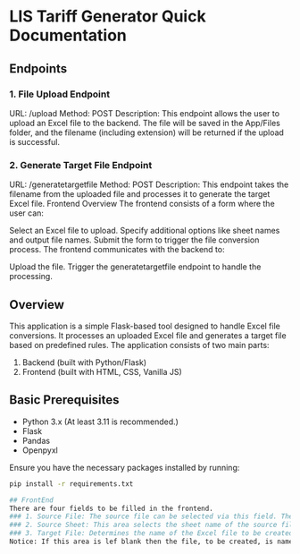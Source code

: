 # LIS Tariff Generator Quick Documentation
## Endpoints
### 1. File Upload Endpoint
URL: /upload
Method: POST
Description: This endpoint allows the user to upload an Excel file to the backend. The file will be saved in the App/Files folder, and the filename (including extension) will be returned if the upload is successful.
### 2. Generate Target File Endpoint
URL: /generatetargetfile
Method: POST
Description: This endpoint takes the filename from the uploaded file and processes it to generate the target Excel file.
Frontend Overview
The frontend consists of a form where the user can:

Select an Excel file to upload.
Specify additional options like sheet names and output file names.
Submit the form to trigger the file conversion process.
The frontend communicates with the backend to:

Upload the file.
Trigger the generatetargetfile endpoint to handle the processing.

## Overview
This application is a simple Flask-based tool designed to handle Excel file conversions. It processes an uploaded Excel file and generates a target file based on predefined rules. The application consists of two main parts: 
1. Backend (built with Python/Flask)
2. Frontend (built with HTML, CSS, Vanilla JS)

## Basic Prerequisites
- Python 3.x (At least 3.11 is recommended.)
- Flask
- Pandas
- Openpyxl

Ensure you have the necessary packages installed by running:

```bash
pip install -r requirements.txt

## FrontEnd
There are four fields to be filled in the frontend.
### 1. Source File: The source file can be selected via this field. There is no default value for this field.
### 2. Source Sheet: This area selects the sheet name of the source file to be read. It's default value is "Sheet1" which means can be left blank if the sheet name is "Sheet1".
### 3. Target File: Determines the name of the Excel file to be created as result. It adds instantaneous time and date at the end of the specified file name.
Notice: If this area is lef blank then the file, to be created, is named as "instant time&date.xlsx"
